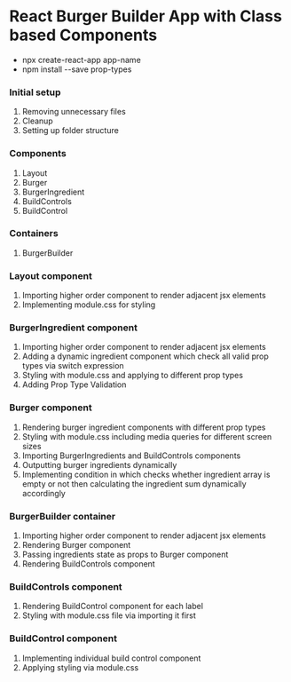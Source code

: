 # React Burger Builder App with Class based Components

- npx create-react-app app-name
- npm install --save prop-types

### Initial setup

1. Removing unnecessary files
2. Cleanup
3. Setting up folder structure

### Components

1. Layout
2. Burger
3. BurgerIngredient
4. BuildControls
5. BuildControl

### Containers

1. BurgerBuilder

### Layout component

1. Importing higher order component to render adjacent jsx elements
2. Implementing module.css for styling

### BurgerIngredient component

1. Importing higher order component to render adjacent jsx elements
2. Adding a dynamic ingredient component which check all valid prop types via switch expression
3. Styling with module.css and applying to different prop types
4. Adding Prop Type Validation

### Burger component

1. Rendering burger ingredient components with different prop types
2. Styling with module.css including media queries for different screen sizes
3. Importing BurgerIngredients and BuildControls components
4. Outputting burger ingredients dynamically
5. Implementing condition in which checks whether ingredient array is empty or not then calculating the ingredient sum dynamically accordingly

### BurgerBuilder container

1. Importing higher order component to render adjacent jsx elements
2. Rendering Burger component
3. Passing ingredients state as props to Burger component
4. Rendering BuildControls component

### BuildControls component

1. Rendering BuildControl component for each label
2. Styling with module.css file via importing it first

### BuildControl component

1. Implementing individual build control component
2. Applying styling via module.css
